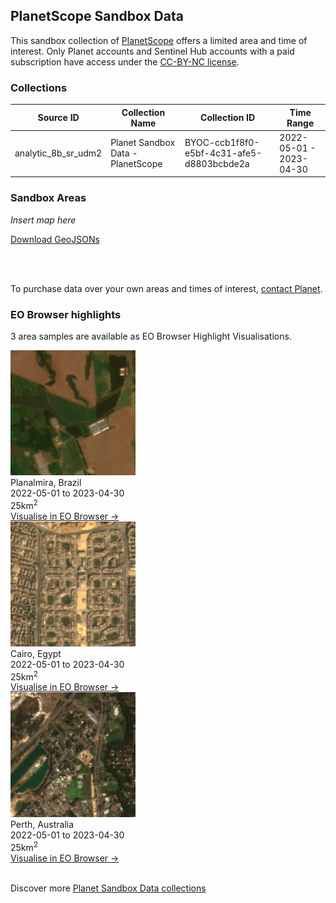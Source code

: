 ## PlanetScope Sandbox Data

This sandbox collection of <a href="../planetscope/">PlanetScope</a> offers a limited area and time of interest. Only Planet accounts and Sentinel Hub accounts with a paid subscription have access under the <a href="https://creativecommons.org/licenses/by-nc/4.0/" target="_blank">CC-BY-NC license</a>. 

### Collections
<table>
  <thead>
    <tr>
      <th>Source ID</th>
      <th>Collection Name</th>
      <th>Collection ID</th>
      <th>Time Range</th>
    </tr>
  </thead>
  <tbody>
    <tr>
      <td>analytic_8b_sr_udm2</td>
      <td>Planet Sandbox Data - PlanetScope</td>
      <td>BYOC-ccb1f8f0-e5bf-4c31-afe5-d8803bcbde2a</td>
      <td>2022-05-01 - 2023-04-30</td>
    </tr>
   </tbody>
</table>

### Sandbox Areas
*Insert map here*

<a href="../planetscope/polygons.geojson" download>Download GeoJSONs</a>

<br>
<br>

To purchase data over your own areas and times of interest, <a href="https://www.planet.com/contact-sales/#contact-sales)" target="_blank">contact Planet</a>. 

### EO Browser highlights
3 area samples are available as EO Browser Highlight Visualisations.
<br>
<div class="container33">
    <div class="image-card">
    <a href='https://apps.sentinel-hub.com/eo-browser/?zoom=14&lat=-16.59673&lng=-48.78251&themeId=PLANET_SANDBOX&visualizationUrl=https%3A%2F%2Fservices.sentinel-hub.com%2Fogc%2Fwms%2F11ce5d8a-4ae8-4f99-923c-334073b747a1&datasetId=ccb1f8f0-e5bf-4c31-afe5-d8803bcbde2a&fromTime=2022-11-17T00%3A00%3A00.000Z&toTime=2022-11-17T23%3A59%3A59.999Z&layerId=TRUE-COLOR&demSource3D="MAPZEN"' target="_blank"><img src="PS_BRA.png" alt="EOB Highlight 1" class="imagette"></a>
        <div class="info">
            <div class="title">Planalmira, Brazil</div>
            <div class="text">
                2022-05-01 to 2023-04-30<br>
                25km<sup>2</sup>
            </div>
            <div class="eob-link"><a href='https://apps.sentinel-hub.com/eo-browser/?zoom=14&lat=-16.59673&lng=-48.78251&themeId=PLANET_SANDBOX&visualizationUrl=https%3A%2F%2Fservices.sentinel-hub.com%2Fogc%2Fwms%2F11ce5d8a-4ae8-4f99-923c-334073b747a1&datasetId=ccb1f8f0-e5bf-4c31-afe5-d8803bcbde2a&fromTime=2022-11-17T00%3A00%3A00.000Z&toTime=2022-11-17T23%3A59%3A59.999Z&layerId=TRUE-COLOR&demSource3D="MAPZEN"' target="_blank">Visualise in EO Browser -></a></div>
        </div>
    </div>
    <div class="image-card">
    <a href='https://apps.sentinel-hub.com/eo-browser/?zoom=14&lat=30.05862&lng=31.47&themeId=PLANET_SANDBOX&visualizationUrl=https%3A%2F%2Fservices.sentinel-hub.com%2Fogc%2Fwms%2F11ce5d8a-4ae8-4f99-923c-334073b747a1&datasetId=ccb1f8f0-e5bf-4c31-afe5-d8803bcbde2a&fromTime=2022-11-20T00%3A00%3A00.000Z&toTime=2022-11-20T23%3A59%3A59.999Z&layerId=TRUE-COLOR&demSource3D="MAPZEN"' target="_blank"><img src="PS_EGY.png" alt="EOB Highlight 2" class="imagette"></a>
        <div class="info">
            <div class="title">Cairo, Egypt</div>
            <div class="text">
                2022-05-01 to 2023-04-30<br>
                25km<sup>2</sup>
            </div>
            <div class="eob-link"><a href='https://apps.sentinel-hub.com/eo-browser/?zoom=14&lat=30.05862&lng=31.47&themeId=PLANET_SANDBOX&visualizationUrl=https%3A%2F%2Fservices.sentinel-hub.com%2Fogc%2Fwms%2F11ce5d8a-4ae8-4f99-923c-334073b747a1&datasetId=ccb1f8f0-e5bf-4c31-afe5-d8803bcbde2a&fromTime=2022-11-20T00%3A00%3A00.000Z&toTime=2022-11-20T23%3A59%3A59.999Z&layerId=TRUE-COLOR&demSource3D="MAPZEN"' target="_blank">Visualise in EO Browser -></a></div>
        </div>
    </div>
    <div class="image-card">
    <a href='https://apps.sentinel-hub.com/eo-browser/?zoom=14&lat=-32.1112&lng=116.0231&themeId=PLANET_SANDBOX&visualizationUrl=https%3A%2F%2Fservices.sentinel-hub.com%2Fogc%2Fwms%2F11ce5d8a-4ae8-4f99-923c-334073b747a1&datasetId=ccb1f8f0-e5bf-4c31-afe5-d8803bcbde2a&fromTime=2023-04-19T00%3A00%3A00.000Z&toTime=2023-04-19T23%3A59%3A59.999Z&layerId=TRUE-COLOR&demSource3D="MAPZEN"' target="_blank"><img src="PS_AUS.png" alt="EOB Highlight 3" class="imagette"></a>
        <div class="info">
            <div class="title">Perth, Australia</div>
            <div class="text">
                2022-05-01 to 2023-04-30<br>
                25km<sup>2</sup>
            </div>
            <div class="eob-link"><a href='https://apps.sentinel-hub.com/eo-browser/?zoom=14&lat=-32.1112&lng=116.0231&themeId=PLANET_SANDBOX&visualizationUrl=https%3A%2F%2Fservices.sentinel-hub.com%2Fogc%2Fwms%2F11ce5d8a-4ae8-4f99-923c-334073b747a1&datasetId=ccb1f8f0-e5bf-4c31-afe5-d8803bcbde2a&fromTime=2023-04-19T00%3A00%3A00.000Z&toTime=2023-04-19T23%3A59%3A59.999Z&layerId=TRUE-COLOR&demSource3D="MAPZEN"' target="_blank">Visualise in EO Browser -></a></div>
        </div>
    </div>
</div>
<br>


Discover more <a href="../planet-sandbox-data/">Planet Sandbox Data collections</a>
